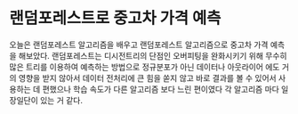 # 랜덤포레스트로 중고차 가격 예측

오늘은 랜덤포레스트 알고리즘을 배우고 랜덤포레스트 알고리즘으로 중고차 가격 예측을 해보았다.
랜덤포레스트는 디시전트리의 단점인 오버피팅을 완화시키기 위해 무수히 많은 트리를 이용하여 예측하는 방법으로 
정규분포가 아닌 데이터나 아웃라이어 에도 거의 영향을 받지 않아서 데이터 전처리에 큰 힘을 쏟지 않고 바로 결과를 볼 수 있어서 사용하는 데 편했으나 
학습 속도가 다른 알고리즘 보다 느린 편이였다 각 알고리즘 마다 일장일단이 있는 거 같다.
